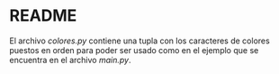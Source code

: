 # README

El archivo *colores.py* contiene una
tupla con los caracteres de colores
puestos en orden para poder ser usado
como en el ejemplo que se encuentra
en el archivo *main.py*.